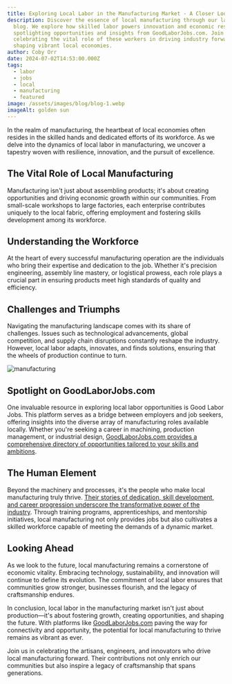 ```yaml
---
title: Exploring Local Labor in the Manufacturing Market - A Closer Look
description: Discover the essence of local manufacturing through our latest
  blog. We explore how skilled labor powers innovation and economic resilience,
  spotlighting opportunities and insights from GoodLaborJobs.com. Join us in
  celebrating the vital role of these workers in driving industry forward and
  shaping vibrant local economies.
author: Coby Orr
date: 2024-07-02T14:53:00.000Z
tags:
  - labor
  - jobs
  - local
  - manufacturing
  - featured
image: /assets/images/blog/blog-1.webp
imageAlt: golden sun
---
```

In the realm of manufacturing, the heartbeat of local economies often resides in the skilled hands and dedicated efforts of its workforce. As we delve into the dynamics of local labor in manufacturing, we uncover a tapestry woven with resilience, innovation, and the pursuit of excellence.

## The Vital Role of Local Manufacturing

Manufacturing isn't just about assembling products; it's about creating opportunities and driving economic growth within our communities. From small-scale workshops to large factories, each enterprise contributes uniquely to the local fabric, offering employment and fostering skills development among its workforce.

## Understanding the Workforce

At the heart of every successful manufacturing operation are the individuals who bring their expertise and dedication to the job. Whether it's precision engineering, assembly line mastery, or logistical prowess, each role plays a crucial part in ensuring products meet high standards of quality and efficiency.

## Challenges and Triumphs

Navigating the manufacturing landscape comes with its share of challenges. Issues such as technological advancements, global competition, and supply chain disruptions constantly reshape the industry. However, local labor adapts, innovates, and finds solutions, ensuring that the wheels of production continue to turn.

![manufacturing](/assets/images/blog/blog-2.webp)

## Spotlight on GoodLaborJobs.com

One invaluable resource in exploring local labor opportunities is Good Labor Jobs. This platform serves as a bridge between employers and job seekers, offering insights into the diverse array of manufacturing roles available locally. Whether you're seeking a career in machining, production management, or industrial design, [GoodLaborJobs.com provides a comprehensive directory of opportunities tailored to your skills and ambitions](../services).

## The Human Element

Beyond the machinery and processes, it's the people who make local manufacturing truly thrive. [Their stories of dedication, skill development, and career progression underscore the transformative power of the industry](../testimonials). Through training programs, apprenticeships, and mentorship initiatives, local manufacturing not only provides jobs but also cultivates a skilled workforce capable of meeting the demands of a dynamic market.

## Looking Ahead

As we look to the future, local manufacturing remains a cornerstone of economic vitality. Embracing technology, sustainability, and innovation will continue to define its evolution. The commitment of local labor ensures that communities grow stronger, businesses flourish, and the legacy of craftsmanship endures.

In conclusion, local labor in the manufacturing market isn't just about production—it's about fostering growth, creating opportunities, and shaping the future. With platforms like [GoodLaborJobs.com](../) paving the way for connectivity and opportunity, the potential for local manufacturing to thrive remains as vibrant as ever.

Join us in celebrating the artisans, engineers, and innovators who drive local manufacturing forward. Their contributions not only enrich our communities but also inspire a legacy of craftsmanship that spans generations.
